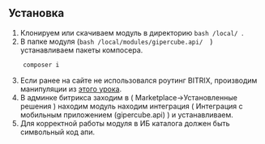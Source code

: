 ## Установка

1. Клонируем или скачиваем модуль в директорию ```bash /local/ ```.
2. В папке модуля (```bash /local/modules/gipercube.api/  ```) устанавливаем пакеты компосера.
```bash
    composer i
```
3. Если ранее на сайте не использовался роутинг BITRIX, производим манипуляции из [этого урока](https://dev.1c-bitrix.ru/learning/course/index.php?COURSE_ID=43&CHAPTER_ID=013764).
4. В админке битрикса заходим  в ( Marketplace->Установленные решения ) находим модуль находим интеграция ( Интеграция с мобильным приложением (gipercube.api) ) и устанавливаем.
5. Для корректной работы модуля в ИБ каталога должен быть символьный код апи. 
